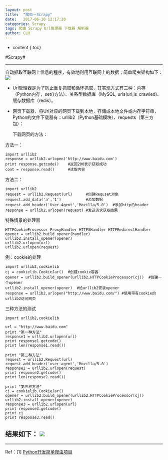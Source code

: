 ```yaml
---
layout: post
title:  "爬虫－Scrapy"
date:   2017-06-10 12:17:20 
categories: Scrapy
tags: 爬虫 Scrapy Url管理器 下载器 解析器
author: CLH
---
```


* content
{:toc}

#Scrapy#

----------

自动抓取互联网上信息的程序，有效地利用互联网上的数据；简单爬虫架构如下：
![](http://i.imgur.com/mLL3ZiG.jpg)


- Url管理器是为了防止重复抓取和循环抓取，其实现方式有三种：内存（Python内存，set()方法）、关系型数据库（MySQL, urls(url,is_crawled)、缓存数据库（redis）。
- 网页下载器，将Url对应的网页下载到本地，存储成本地文件或内存字符串，Python的文件下载器有：urllib2（Python基础模块）、requests（第三方包）：

	下载网页的方法：
	
方法一：

    import urllib2
    response = urllib2.urlopen('http://www.baidu.com')
    print response.getcode() 	#返回200表示获取成功
	cont = response.read()		#读取内容

方法二：

	import urllib2
	request = urllib2.Request(url)		#创建Requset对象
	request.add_data('a','1')			#添加数据
	request.add_header('User-Agent','Mozilla/5.0')	#添加http的header
	response = urllib2.urlopen(request)	#发送请求获取结果

特殊情景的处理器

	HTTPCookieProcessor ProxyHandler HTTPSHandler HTTPRedirectHandler
	opener = urllib2.build_opener(handler)
	urllib2.install_opener(opener)
	urllib2.urlopen(url)
	urllib2.urlopen(request)

例：cookie的处理

	import urllib2,cookielib
	cj = cookielib.CookieJar()	#创建cookie容器
	opener = urllib2.build_opener(urllib2,HTTPCookieProcessor(cj))	#创建一个opener
	urllib2.install_opener(opener)	#给urllib2安装opener
	response = urllib2.urlopen("http://www.baidu.com/")	#使用带有cookie的urllib2访问网页

三种方法的测试

    import urllib2,cookielib
    
    url = "http://www.baidu.com"
    print "第一种方法"
    response1 = urllib2.urlopen(url)
    print response1.getcode()
    print len(response1.read())
    
    print "第二种方法"
    request = urllib2.Request(url)
    request.add_header('user-agent','Mozilla/5.0')
    response2 = urllib2.urlopen(request)
    print response2.getcode()
    print len(response2.read())
    
    print "第三种方法"
    cj = cookielib.CookieJar()
    opener = urllib2.build_opener(urllib2.HTTPCookieProcessor(cj))
    urllib2.install_opener(opener)
    response3 = urllib2.urlopen(url)
    print response3.getcode()
    print cj
    print response3.read()

结果如下：
![](http://i.imgur.com/YikSBQG.jpg)
----------





----------
Ref：[1] [Python开发简单爬虫项目](https://www.youtube.com/playlist?list=PLO5e_-yXpYLAYi9W9n4FukZJR_fEHqwtt)